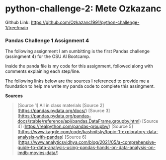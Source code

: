 # python-challenge-2: Mete Ozkazanc

Github Link: https://github.com/Ozkazanc1991/python-challenge-1/tree/main


### Pandas Challenge 1 Assignment 4

The following assignment I am sumbitting is the first Pandas challenge (assingment 4) for the OSU AI Bootcamp. 

Inside the panda file is my code for this assignment, followed along with comments explaining each step/line.

The following links below are the sources I referenced to provide me a foundation to help me write my panda code to complete this assingment.

**Sources**
>[Source 1] All in class materials
>[Source 2] (https://pandas.pydata.org/docs/)
>[Source 3] (https://pandas.pydata.org/pandas-docs/stable/reference/api/pandas.DataFrame.groupby.html)
>[Source 4] (https://realpython.com/pandas-groupby/)
>[Source 5] (https://www.kaggle.com/code/kashnitsky/topic-1-exploratory-data-analysis-with-pandas)
>[Source 6] (https://www.analyticsvidhya.com/blog/2021/05/a-comprehensive-guide-to-data-analysis-using-pandas-hands-on-data-analysis-on-imdb-movies-data/)


